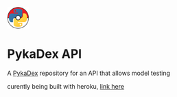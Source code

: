 <img src="assets/icon.png" width="50" height="50">

# PykaDex API

A [PykaDex](https://github.com/PykaDex) repository for an API that allows model testing

curently being built with heroku, [link here](https://pykadex-api.herokuapp.com/)
